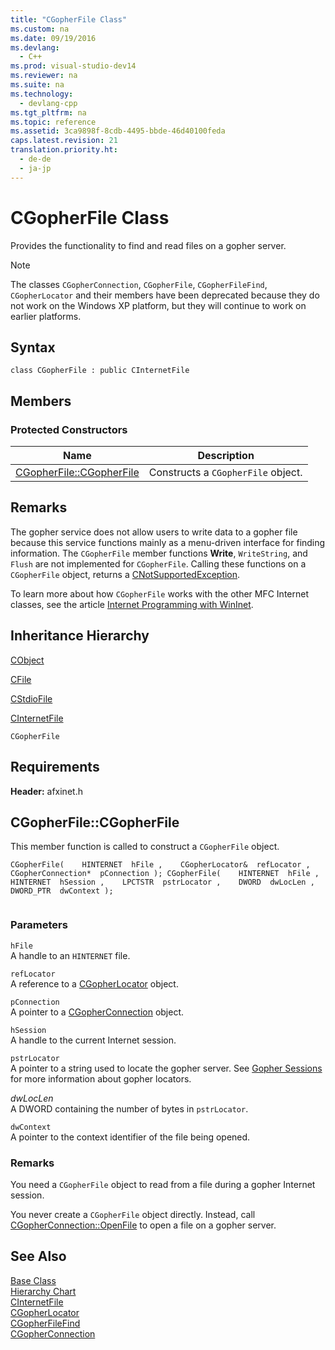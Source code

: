 ```yaml
---
title: "CGopherFile Class"
ms.custom: na
ms.date: 09/19/2016
ms.devlang: 
  - C++
ms.prod: visual-studio-dev14
ms.reviewer: na
ms.suite: na
ms.technology: 
  - devlang-cpp
ms.tgt_pltfrm: na
ms.topic: reference
ms.assetid: 3ca9898f-8cdb-4495-bbde-46d40100feda
caps.latest.revision: 21
translation.priority.ht: 
  - de-de
  - ja-jp
---
```

# CGopherFile Class
Provides the functionality to find and read files on a gopher server.  
  
> [!NOTE]
>  The classes `CGopherConnection`, `CGopherFile`, `CGopherFileFind`, `CGopherLocator` and their members have been deprecated because they do not work on the Windows XP platform, but they will continue to work on earlier platforms.  
  
## Syntax  
  
```  
class CGopherFile : public CInternetFile  
```  
  
## Members  
  
### Protected Constructors  
  
|Name|Description|  
|----------|-----------------|  
|[CGopherFile::CGopherFile](#cgopherfile__cgopherfile)|Constructs a `CGopherFile` object.|  
  
## Remarks  
 The gopher service does not allow users to write data to a gopher file because this service functions mainly as a menu-driven interface for finding information. The `CGopherFile` member functions **Write**, `WriteString`, and `Flush` are not implemented for `CGopherFile`. Calling these functions on a `CGopherFile` object, returns a [CNotSupportedException](../vs140/CNotSupportedException-Class.md).  
  
 To learn more about how `CGopherFile` works with the other MFC Internet classes, see the article [Internet Programming with WinInet](../vs140/Win32-Internet-Extensions--WinInet-.md).  
  
## Inheritance Hierarchy  
 [CObject](../vs140/CObject-Class.md)  
  
 [CFile](../vs140/CFile-Class.md)  
  
 [CStdioFile](../vs140/CStdioFile-Class.md)  
  
 [CInternetFile](../vs140/CInternetFile-Class.md)  
  
 `CGopherFile`  
  
## Requirements  
 **Header:** afxinet.h  
  
##  <a name="cgopherfile__cgopherfile"></a>  CGopherFile::CGopherFile  
 This member function is called to construct a `CGopherFile` object.  
  
```  
CGopherFile(    HINTERNET  hFile ,    CGopherLocator&  refLocator ,    CGopherConnection*  pConnection ); CGopherFile(    HINTERNET  hFile ,    HINTERNET  hSession ,    LPCTSTR  pstrLocator ,    DWORD  dwLocLen ,    DWORD_PTR  dwContext );  
  
```  
  
### Parameters  
 `hFile`  
 A handle to an `HINTERNET` file.  
  
 `refLocator`  
 A reference to a [CGopherLocator](../vs140/CGopherLocator-Class.md) object.  
  
 `pConnection`  
 A pointer to a [CGopherConnection](../vs140/CGopherConnection-Class.md) object.  
  
 `hSession`  
 A handle to the current Internet session.  
  
 `pstrLocator`  
 A pointer to a string used to locate the gopher server. See [Gopher Sessions](https://msdn.microsoft.com/en-US/library/24wz8xze.aspx) for more information about gopher locators.  
  
 *dwLocLen*  
 A DWORD containing the number of bytes in `pstrLocator`.  
  
 `dwContext`  
 A pointer to the context identifier of the file being opened.  
  
### Remarks  
 You need a `CGopherFile` object to read from a file during a gopher Internet session.  
  
 You never create a `CGopherFile` object directly. Instead, call [CGopherConnection::OpenFile](../vs140/CGopherConnection-Class.md#cgopherconnection__openfile) to open a file on a gopher server.  
  
## See Also  
 [Base Class](../vs140/CInternetFile-Class.md)   
 [Hierarchy Chart](../vs140/Hierarchy-Chart.md)   
 [CInternetFile](../vs140/CInternetFile-Class.md)   
 [CGopherLocator](../vs140/CGopherLocator-Class.md)   
 [CGopherFileFind](../vs140/CGopherFileFind-Class.md)   
 [CGopherConnection](../vs140/CGopherConnection-Class.md)